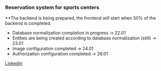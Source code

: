 ### Reservation system for sports centers
**The backend is being prepared, the frontend will start when 50% of the backend is completed.
- Database normalization completion in progress -> 22.01
- Entities are being created according to database normalization (still) -> 23.01
- Image configuration completed -> 24.01
- Authorization configuration completed -> 26.01


[Linkedin](https://www.linkedin.com/in/umeyiratasoy/)
